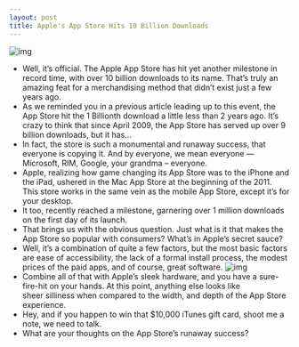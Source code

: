 ```yaml
---
layout: post
title: Apple's App Store Hits 10 Billion Downloads
---
```

![img](http://media.idownloadblog.com/wp-content/uploads/2011/01/10-Billion-Downloads-App-Store.png)
* Well, it’s official. The Apple App Store has hit yet another milestone in record time, with over 10 billion downloads to its name. That’s truly an amazing feat for a merchandising method that didn’t exist just a few years ago.
* As we reminded you in a previous article leading up to this event, the App Store hit the 1 Billionth download a little less than 2 years ago. It’s crazy to think that since April 2009, the App Store has served up over 9 billion downloads, but it has…
* In fact, the store is such a monumental and runaway success, that everyone is copying it. And by everyone, we mean everyone — Microsoft, RIM, Google, your grandma – everyone.
* Apple, realizing how game changing its App Store was to the iPhone and the iPad, ushered in the Mac App Store at the beginning of the 2011. This store works in the same vein as the mobile App Store, except it’s for your desktop.
* It too, recently reached a milestone, garnering over 1 million downloads on the first day of its launch.
* That brings us with the obvious question. Just what is it that makes the App Store so popular with consumers? What’s in Apple’s secret sauce?
* Well, it’s a combination of quite a few factors, but the most basic factors are ease of accessibility, the lack of a formal install process, the modest prices of the paid apps, and of course, great software.
![img](http://media.idownloadblog.com/wp-content/uploads/2010/08/angry_birds.jpg)
* Combine all of that with Apple’s sleek hardware, and you have a sure-fire-hit on your hands. At this point, anything else looks like sheer silliness when compared to the width, and depth of the App Store experience.
* Hey, and if you happen to win that $10,000 iTunes gift card, shoot me a note, we need to talk.
* What are your thoughts on the App Store’s runaway success?

